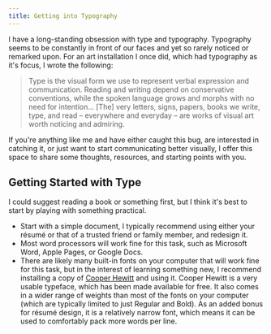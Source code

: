 ```yaml
---
title: Getting into Typography
---
```


I have a long-standing obsession with type and typography. Typography seems to be constantly in front of our faces and yet so rarely noticed or remarked upon. For an art installation I once did, which had typography as it's focus, I wrote the following:

> Type is the visual form we use to represent verbal expression and communication. Reading and writing depend on conservative conventions, while the spoken language grows and morphs with no need for intention... [The] very letters, signs, papers, books we write, type, and read – everywhere and everyday – are works of visual art worth noticing and admiring.

If you're anything like me and have either caught this bug, are interested in catching it, or just want to start communicating better visually, I offer this space to share some thoughts, resources, and starting points with you.


Getting Started with Type
-------------------------

I could suggest reading a book or something first, but I think it's best to start by playing with something practical.

* Start with a simple document, I typically recommend using either your résumé or that of a trusted friend or family member, and redesign it.
* Most word processors will work fine for this task, such as Microsoft Word, Apple Pages, or Google Docs.
* There are likely many built-in fonts on your computer that will work fine for this task, but in the interest of learning something new, I recommend installing a copy of [Cooper Hewitt](https://www.cooperhewitt.org/open-source-at-cooper-hewitt/cooper-hewitt-the-typeface-by-chester-jenkins/) and using it. Cooper Hewitt is a very usable typeface, which has been made available for free. It also comes in a wider range of weights than most of the fonts on your computer (which are typically limited to just Regular and Bold). As an added bonus for résumé design, it is a relatively narrow font, which means it can be used to comfortably pack more words per line.
